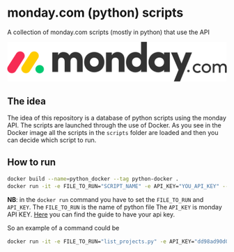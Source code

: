 # monday.com (python) scripts

A collection of monday.com scripts (mostly in python) that use the API

![monday.com logo](img/monday_logo.png)

## The idea

The idea of this repository is a database of python scripts using the monday API.
The scripts are launched through the use of Docker.
As you see in the Docker image all the scripts in the `scripts` folder are loaded and then you can decide which script to run.

## How to run

```bash
docker build --name=python_docker --tag python-docker .
docker run -it -e FILE_TO_RUN="SCRIPT_NAME" -e API_KEY="YOU_API_KEY" --rm python-docker
```

**NB**: in the `docker run` command you have to set the `FILE_TO_RUN` and `API_KEY`.
The `FILE_TO_RUN` is the name of python file
The `API_KEY` is monday API KEY. [Here](https://developer.monday.com/api-reference/docs/authentication) you can find the guide to have your api key.

So an example of a command could be

```bash
docker run -it -e FILE_TO_RUN="list_projects.py" -e API_KEY="dd98ad90d09023.dion09320ddjoeq0qdj0jqdjt0vmj0dqn9qdus0pioijnbi1" --rm python-docker
```
